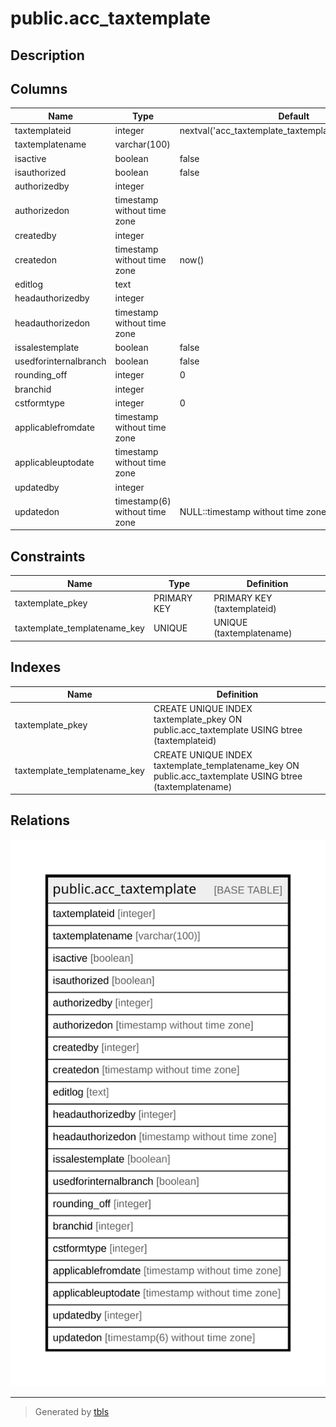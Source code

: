 # public.acc_taxtemplate

## Description

## Columns

| Name | Type | Default | Nullable | Children | Parents | Comment |
| ---- | ---- | ------- | -------- | -------- | ------- | ------- |
| taxtemplateid | integer | nextval('acc_taxtemplate_taxtemplateid_seq'::regclass) | false |  |  |  |
| taxtemplatename | varchar(100) |  | true |  |  |  |
| isactive | boolean | false | true |  |  |  |
| isauthorized | boolean | false | true |  |  |  |
| authorizedby | integer |  | true |  |  |  |
| authorizedon | timestamp without time zone |  | true |  |  |  |
| createdby | integer |  | true |  |  |  |
| createdon | timestamp without time zone | now() | true |  |  |  |
| editlog | text |  | true |  |  |  |
| headauthorizedby | integer |  | true |  |  |  |
| headauthorizedon | timestamp without time zone |  | true |  |  |  |
| issalestemplate | boolean | false | true |  |  |  |
| usedforinternalbranch | boolean | false | true |  |  |  |
| rounding_off | integer | 0 | true |  |  |  |
| branchid | integer |  | true |  |  |  |
| cstformtype | integer | 0 | true |  |  | 0 -> None |
| applicablefromdate | timestamp without time zone |  | true |  |  |  |
| applicableuptodate | timestamp without time zone |  | true |  |  |  |
| updatedby | integer |  | true |  |  |  |
| updatedon | timestamp(6) without time zone | NULL::timestamp without time zone | true |  |  |  |

## Constraints

| Name | Type | Definition |
| ---- | ---- | ---------- |
| taxtemplate_pkey | PRIMARY KEY | PRIMARY KEY (taxtemplateid) |
| taxtemplate_templatename_key | UNIQUE | UNIQUE (taxtemplatename) |

## Indexes

| Name | Definition |
| ---- | ---------- |
| taxtemplate_pkey | CREATE UNIQUE INDEX taxtemplate_pkey ON public.acc_taxtemplate USING btree (taxtemplateid) |
| taxtemplate_templatename_key | CREATE UNIQUE INDEX taxtemplate_templatename_key ON public.acc_taxtemplate USING btree (taxtemplatename) |

## Relations

![er](public.acc_taxtemplate.svg)

---

> Generated by [tbls](https://github.com/k1LoW/tbls)
